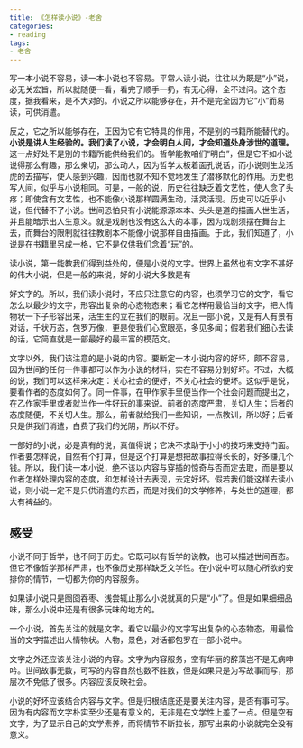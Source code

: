 ```yaml
---
title: 《怎样读小说》-老舍
categories: 
- reading
tags: 
- 老舍
---
```

写一本小说不容易，读一本小说也不容易。平常人读小说，往往以为既是“小”说，必无关宏旨，所以就随便一看，看完了顺手一扔，有无心得，全不过问。这个态度，据我看来，是不大对的。小说之所以能够存在，并不是完全因为它“小”而易读，可供消遣。

反之，它之所以能够存在，正因为它有它特具的作用，不是别的书籍所能替代的。
**小说是讲人生经验的。我们读了小说，才会明白人间，才会知道处身涉世的道理。**
这一点好处不是别的书籍所能供给我们的。哲学能教咱们“明白”，但是它不如小说说得那么有趣，那么亲切，那么动人，因为哲学太板着面孔说话，而小说则生龙活虎的去描写，使人感到兴趣，因而也就不知不觉地发生了潜移默化的作用。历史也写人间，似乎与小说相同。可是，一般的说，历史往往缺乏着文艺性，使人念了头疼；即使含有文艺性，也不能像小说那样圆满生动，活灵活现。历史可以近乎小说，但代替不了小说。世间恐怕只有小说能源源本本、头头是道的描画人世生活，并且能暗示出人生意义。就是戏剧也没有这么大的本事，因为戏剧须摆在舞台上去，而舞台的限制就往往教剧本不能像小说那样自由描画。于此，我们知道了，小说是在书籍里另成一格，它不是仅供我们念着“玩”的。

读小说，第一能教我们得到益处的，便是小说的文字。世界上虽然也有文字不甚好的伟大小说，但是一般的来说，好的小说大多数是有

好文字的。所以，我们读小说时，不应只注意它的内容，也须学习它的文字，看它怎么以最少的文字，形容出复杂的心态物态来；看它怎样用最恰当的文字，把人情物状一下子形容出来，活生生的立在我们的眼前。况且一部小说，又是有人有景有对话，千状万态，包罗万像，更是使我们心宽眼亮，多见多闻；假若我们细心去读的话，它简直就是一部最好的最丰富的模范文。

文字以外，我们该注意的是小说的内容。要断定一本小说内容的好坏，颇不容易，因为世间的任何一件事都可以作为小说的材料，实在不容易分别好坏。不过，大概的说，我们可以这样来决定：关心社会的便好，不关心社会的便坏。这似乎是说，要看作者的态度如何了。同一件事，在甲作家手里便当作一个社会问题而提出之，在乙作家手里或者就当作一件好玩的事来说。前者的态度严肃，关切人生；后者的态度随便，不关切人生。那么，前者就给我们一些知识，一点教训，所以好；后者只是供我们消遣，白费了我们的光阴，所以不好。

一部好的小说，必是真有的说，真值得说；它决不求助于小小的技巧来支持门面。作者要怎样说，自然有个打算，但是这个打算是想把故事拉得长长的，好多赚几个钱。所以，我们读一本小说，绝不该以内容与穿插的惊奇与否而定去取，而是要以作者怎样处理内容的态度，和怎样设计去表现，去定好坏。假若我们能这样去读小说，则小说一定不是只供消遣的东西，而是对我们的文学修养，与处世的道理，都大有裨益的。

## 感受

小说不同于哲学，也不同于历史。它既可以有哲学的说教，也可以描述世间百态。但它不像哲学那样严肃，也不像历史那样缺乏文学性。在小说中可以随心所欲的安排你的情节，一切都为你的内容服务。

如果读小说只是囫囵吞枣、浅尝辄止那么小说就真的只是“小”了。但是如果细细品味，那么小说中还是有很多玩味的地方的。

一个小说，首先关注的就是文字。看它以最少的文字写出复杂的心态物态，用最恰当的文字描述出人情物状。人物，景色，对话都包罗在一部小说中。

文字之外还应该关注小说的内容。文字为内容服务，空有华丽的辞藻岂不是无病呻吟。世间故事无数，可写的内容自然也数不胜数，但是如果只是为写故事而写，那层次不免低了很多。内容应该反映社会。

小说的好坏应该结合内容与文字。但是归根结底还是要关注内容，是否有事可写。因为有内容而文字朴实至少还是有意义的，无非是在文学性上差了一点。但是空有文字，为了显示自己的文学素养，而将情节不断拉长，那写出来的小说就完全没有意义。
